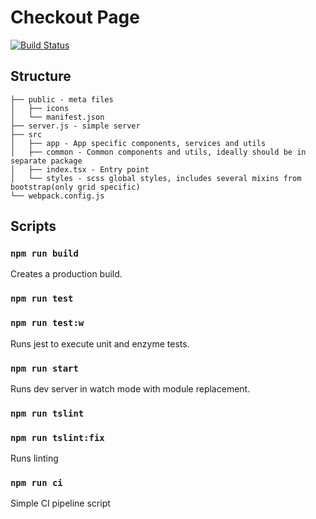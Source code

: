 
# Checkout Page
[![Build Status](https://travis-ci.org/AkhmedovValikhan/ma-co.svg?branch=master)](https://travis-ci.org/AkhmedovValikhan/ma-co)

## Structure
```
├── public - meta files
│   ├── icons
│   └── manifest.json
├── server.js - simple server
├── src
│   ├── app - App specific components, services and utils
│   ├── common - Common components and utils, ideally should be in separate package
│   ├── index.tsx - Entry point
│   └── styles - scss global styles, includes several mixins from bootstrap(only grid specific)
└── webpack.config.js
```
## Scripts

### `npm run build`

Creates a production build.

### `npm run test`
### `npm run test:w`

Runs jest to execute unit and enzyme tests.

### `npm run start`

Runs dev server in watch mode with module replacement.


### `npm run tslint`
### `npm run tslint:fix`

Runs linting

### `npm run ci`
Simple CI pipeline script
